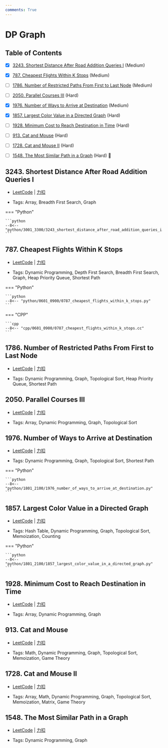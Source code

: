 ```yaml
---
comments: True
---
```


# DP Graph

## Table of Contents

- [x] [3243. Shortest Distance After Road Addition Queries I](#3243-shortest-distance-after-road-addition-queries-i) (Medium)
- [x] [787. Cheapest Flights Within K Stops](#787-cheapest-flights-within-k-stops) (Medium)
- [ ] [1786. Number of Restricted Paths From First to Last Node](#1786-number-of-restricted-paths-from-first-to-last-node) (Medium)
- [ ] [2050. Parallel Courses III](#2050-parallel-courses-iii) (Hard)
- [x] [1976. Number of Ways to Arrive at Destination](#1976-number-of-ways-to-arrive-at-destination) (Medium)
- [x] [1857. Largest Color Value in a Directed Graph](#1857-largest-color-value-in-a-directed-graph) (Hard)
- [ ] [1928. Minimum Cost to Reach Destination in Time](#1928-minimum-cost-to-reach-destination-in-time) (Hard)
- [ ] [913. Cat and Mouse](#913-cat-and-mouse) (Hard)
- [ ] [1728. Cat and Mouse II](#1728-cat-and-mouse-ii) (Hard)
- [ ] [1548. The Most Similar Path in a Graph](#1548-the-most-similar-path-in-a-graph) (Hard) 👑


## 3243. Shortest Distance After Road Addition Queries I

-    [LeetCode](https://leetcode.com/problems/shortest-distance-after-road-addition-queries-i/) | [力扣](https://leetcode.cn/problems/shortest-distance-after-road-addition-queries-i/)

-   Tags: Array, Breadth First Search, Graph

=== "Python"

    ```python
    --8<-- "python/3001_3300/3243_shortest_distance_after_road_addition_queries_i.py"
    ```



## 787. Cheapest Flights Within K Stops

-    [LeetCode](https://leetcode.com/problems/cheapest-flights-within-k-stops/) | [力扣](https://leetcode.cn/problems/cheapest-flights-within-k-stops/)

-   Tags: Dynamic Programming, Depth First Search, Breadth First Search, Graph, Heap Priority Queue, Shortest Path

=== "Python"

    ```python
    --8<-- "python/0601_0900/0787_cheapest_flights_within_k_stops.py"
    ```

=== "CPP"

    ```cpp
    --8<-- "cpp/0601_0900/0787_cheapest_flights_within_k_stops.cc"
    ```



## 1786. Number of Restricted Paths From First to Last Node

-    [LeetCode](https://leetcode.com/problems/number-of-restricted-paths-from-first-to-last-node/) | [力扣](https://leetcode.cn/problems/number-of-restricted-paths-from-first-to-last-node/)

-   Tags: Dynamic Programming, Graph, Topological Sort, Heap Priority Queue, Shortest Path



## 2050. Parallel Courses III

-    [LeetCode](https://leetcode.com/problems/parallel-courses-iii/) | [力扣](https://leetcode.cn/problems/parallel-courses-iii/)

-   Tags: Array, Dynamic Programming, Graph, Topological Sort



## 1976. Number of Ways to Arrive at Destination

-    [LeetCode](https://leetcode.com/problems/number-of-ways-to-arrive-at-destination/) | [力扣](https://leetcode.cn/problems/number-of-ways-to-arrive-at-destination/)

-   Tags: Dynamic Programming, Graph, Topological Sort, Shortest Path

=== "Python"

    ```python
    --8<-- "python/1801_2100/1976_number_of_ways_to_arrive_at_destination.py"
    ```



## 1857. Largest Color Value in a Directed Graph

-    [LeetCode](https://leetcode.com/problems/largest-color-value-in-a-directed-graph/) | [力扣](https://leetcode.cn/problems/largest-color-value-in-a-directed-graph/)

-   Tags: Hash Table, Dynamic Programming, Graph, Topological Sort, Memoization, Counting

=== "Python"

    ```python
    --8<-- "python/1801_2100/1857_largest_color_value_in_a_directed_graph.py"
    ```



## 1928. Minimum Cost to Reach Destination in Time

-    [LeetCode](https://leetcode.com/problems/minimum-cost-to-reach-destination-in-time/) | [力扣](https://leetcode.cn/problems/minimum-cost-to-reach-destination-in-time/)

-   Tags: Array, Dynamic Programming, Graph



## 913. Cat and Mouse

-    [LeetCode](https://leetcode.com/problems/cat-and-mouse/) | [力扣](https://leetcode.cn/problems/cat-and-mouse/)

-   Tags: Math, Dynamic Programming, Graph, Topological Sort, Memoization, Game Theory



## 1728. Cat and Mouse II

-    [LeetCode](https://leetcode.com/problems/cat-and-mouse-ii/) | [力扣](https://leetcode.cn/problems/cat-and-mouse-ii/)

-   Tags: Array, Math, Dynamic Programming, Graph, Topological Sort, Memoization, Matrix, Game Theory



## 1548. The Most Similar Path in a Graph

-    [LeetCode](https://leetcode.com/problems/the-most-similar-path-in-a-graph/) | [力扣](https://leetcode.cn/problems/the-most-similar-path-in-a-graph/)

-   Tags: Dynamic Programming, Graph
